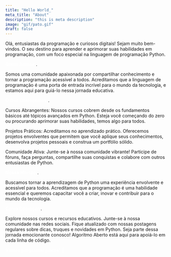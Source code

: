 ```yaml
---
title: "Hello World_"
meta_title: "About"
description: "this is meta description"
image: "gif/pato.gif"
draft: false
---
```


Olá, entusiastas da programação e curiosos digitais! Sejam muito bem-vindos. O seu destino para aprender e aprimorar suas habilidades em programação, com um foco especial na linguagem de programação Python.

<span style="color:white"><b>Quem Somos:</b></span>.

Somos uma comunidade apaixonada por compartilhar conhecimento e tornar a programação acessível a todos. Acreditamos que a linguagem de programação é uma porta de entrada incrível para o mundo da tecnologia, e estamos aqui para guiá-lo nessa jornada educativa.

<span style="color:white"><b>O Que Oferecemos:</b></span>.

Cursos Abrangentes:
Nossos cursos cobrem desde os fundamentos básicos até tópicos avançados em Python. Esteja você começando do zero ou procurando aprimorar suas habilidades, temos algo para todos.

Projetos Práticos: Acreditamos no aprendizado prático. Oferecemos projetos envolventes que permitem que você aplique seus conhecimentos, desenvolva projetos pessoais e construa um portfólio sólido.

Comunidade Ativa: Junte-se à nossa comunidade vibrante! Participe de fóruns, faça perguntas, compartilhe suas conquistas e colabore com outros entusiastas de Python.

<span style="color:white"><b>Nossa Missão:</b></span>.

Buscamos tornar a aprendizagem de Python uma experiência envolvente e acessível para todos. Acreditamos que a programação é uma habilidade essencial e queremos capacitar você a criar, inovar e contribuir para o mundo da tecnologia.

<span style="color:white"><b>Como Começar:</b></span>.

Explore nossos cursos e recursos educativos.
Junte-se à nossa comunidade nas redes sociais.
Fique atualizado com nossas postagens regulares sobre dicas, truques e novidades em Python.
Seja parte dessa jornada emocionante conosco! Algoritmo Aberto está aqui para apoiá-lo em cada linha de código.

<span style="color:white"><b>Vamos programar juntos! 🚀</b></span>